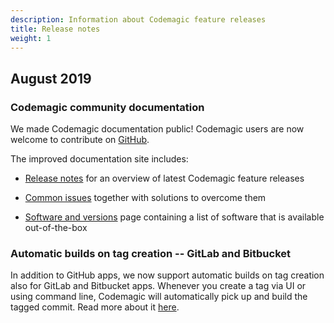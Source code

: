 ```yaml
---
description: Information about Codemagic feature releases
title: Release notes
weight: 1
---
```


## August 2019

### Codemagic community documentation

We made Codemagic documentation public! Codemagic users are now welcome to contribute on [GitHub](https://github.com/codemagic-ci-cd/codemagic-docs/).

The improved documentation site includes:

* [Release notes](./release-notes) for an overview of latest Codemagic feature releases

* [Common issues](../troubleshooting/common-issues) together with solutions to overcome them

* [Software and versions](./versions) page containing a list of software that is available out-of-the-box

### Automatic builds on tag creation -- GitLab and Bitbucket

In addition to GitHub apps, we now support automatic builds on tag creation also for GitLab and Bitbucket apps. Whenever you create a tag via UI or using command line, Codemagic will automatically pick up and build the tagged commit. Read more about it [here](../building/automatic-build-triggering/#build-triggers).